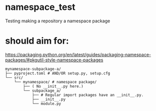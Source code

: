 # namespace_test
Testing making a repository a namespace package

# should aim for:
https://packaging.python.org/en/latest/guides/packaging-namespace-packages/#pkgutil-style-namespace-packages

```
mynamespace-subpackage-a/
├── pyproject.toml # AND/OR setup.py, setup.cfg
└── src/
    └── mynamespace/ # namespace package/
        ├── ( No __init__.py here.)
        └── subpackage_a/
            ├── # Regular import packages have an __init__.py.
            ├── __init__.py
            └── module.py
```